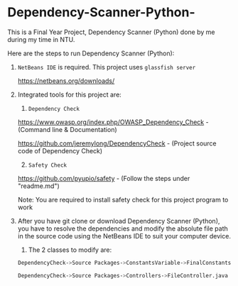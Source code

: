 # Dependency-Scanner-Python-
This is a Final Year Project, Dependency Scanner (Python) done by me during my time in NTU.

Here are the steps to run Dependency Scanner (Python):

1. `NetBeans IDE` is required. This project uses `glassfish server`
  
   https://netbeans.org/downloads/
   
2. Integrated tools for this project are:
   1. `Dependency Check` 

   https://www.owasp.org/index.php/OWASP_Dependency_Check - (Command line & Documentation)

   https://github.com/jeremylong/DependencyCheck - (Project source code of Dependency Check)
   
   2. `Safety Check`

   https://github.com/pyupio/safety - (Follow the steps under "readme.md")
   
   Note: You are required to install safety check for this project program to work


3. After you have git clone or download Dependency Scanner (Python), you have to resolve the dependencies and modify the absolute file path    in the source code using the NetBeans IDE to suit your computer device.

   1. The 2 classes to modify are:
   ```bash
   DependencyCheck->Source Packages->ConstantsVariable->FinalConstants.java
   ```
   ```bash
   DependencyCheck->Source Packages->Controllers->FileController.java
   ```

   
